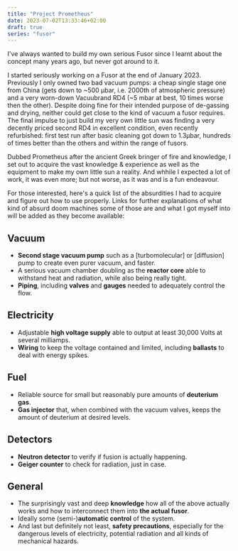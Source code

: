 ```yaml
---
title: "Project Prometheus"
date: 2023-07-02T13:33:46+02:00
draft: true
series: "fusor"
---
```



I've always wanted to build my own serious Fusor since I learnt about the concept many years ago, but never got around to it.

I started seriously working on a Fusor at the end of January 2023. Previously I only owned two bad vacuum pumps: a cheap single stage one from China (gets down to ~500 µbar, i.e. 2000th of atmospheric pressure) and a very worn-down Vacuubrand RD4 (~5 mbar at best, 10 times worse then the other). Despite doing fine for their intended purpose of de-gassing and drying, neither could get close to the kind of vacuum a fusor requires. The final impulse to just build my very own little sun was finding a very decently priced second RD4 in excellent condition, even recently refurbished: first test run after basic cleaning got down to 1.3µbar, hundreds of times better than the others and within the range of fusors.

Dubbed Prometheus after the ancient Greek bringer of fire and knowledge, I set out to acquire the vast knowledge & experience as well as the equipment to make my own little sun a reality. And whhile I expected a lot of work, it was even more; but not worse, as it was and is a fun endeavour.

For those interested, here's a quick list of the absurdities I had to acquire and figure out how to use properly. Links for further explanations of what kind of absurd doom machines some of those are and what I got myself into will be added as they become available:

Vacuum
---

- **Second stage vacuum pump** such as a [turbomolecular] or [diffusion] pump to create even purer vacuum, and faster.
- A serious vacuum chamber doubling as the **reactor core** able to withstand heat and radiation, while also being really tight.
- **Piping**, including **valves** and **gauges** needed to adequately control the flow.

Electricity
---

- Adjustable **high voltage supply** able to output at least 30,000 Volts at several milliamps.
- **Wiring** to keep the voltage contained and limited, including **ballasts** to deal with energy spikes.

Fuel
---

- Reliable source for small but reasonably pure amounts of **deuterium gas**.
- **Gas injector** that, when combined with the vacuum valves, keeps the amount of deuterium at desired levels.

Detectors
---

- **Neutron detector** to verify if fusion is actually happening.
- **Geiger counter** to check for radiation, just in case.

General
---

- The surprisingly vast and deep **knowledge** how all of the above actually works and how to interconnect them into **the actual fusor**.
- Ideally some (semi-)**automatic control** of the system.
- And last but definitely not least, **safety precautions**, especially for the dangerous levels of electricity, potential radiation and all kinds of mechanical hazards.